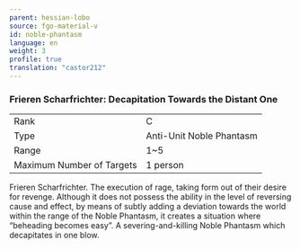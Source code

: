 ```yaml
---
parent: hessian-lobo
source: fgo-material-v
id: noble-phantasm
language: en
weight: 3
profile: true
translation: "castor212"
---
```


### Frieren Scharfrichter: Decapitation Towards the Distant One

<table>
  <tr><td>Rank</td><td>C</td></tr>
  <tr><td>Type</td><td>Anti-Unit Noble Phantasm</td></tr>
  <tr><td>Range</td><td>1~5</td></tr>
  <tr><td>Maximum Number of Targets</td><td>1 person</td></tr>
</table>

Frieren Scharfrichter.
The execution of rage, taking form out of their desire for revenge.
Although it does not possess the ability in the level of reversing cause and effect, by means of subtly adding a deviation towards the world within the range of the Noble Phantasm, it creates a situation where “beheading becomes easy”.
A severing-and-killing Noble Phantasm which decapitates in one blow.
